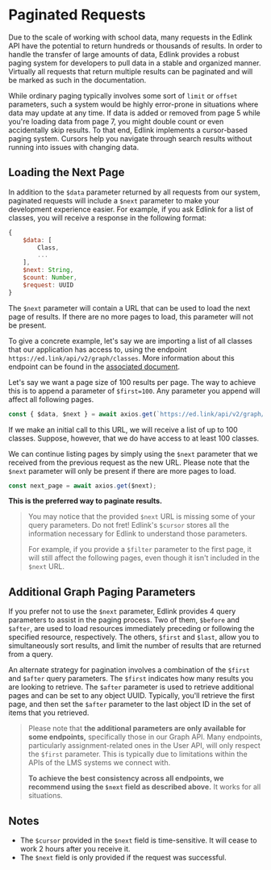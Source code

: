 # Paginated Requests

Due to the scale of working with school data, many requests in the Edlink API have the potential to return hundreds or thousands of results. In order to handle the transfer of large amounts of data, Edlink provides a robust paging system for developers to pull data in a stable and organized manner. Virtually all requests that return multiple results can be paginated and will be marked as such in the documentation.

While ordinary paging typically involves some sort of `limit` or `offset` parameters, such a system would be highly error-prone in situations where data may update at any time. If data is added or removed from page 5 while you're loading data from page 7, you might double count or even accidentally skip results. To that end, Edlink implements a cursor-based paging system. Cursors help you navigate through search results without running into issues with changing data.

## Loading the Next Page

In addition to the `$data` parameter returned by all requests from our system, paginated requests will include a `$next` parameter to make your development experience easier. For example, if you ask Edlink for a list of classes, you will receive a response in the following format:

```javascript
{
    $data: [
        Class,
        ...
    ],
    $next: String,
    $count: Number,
    $request: UUID
}
```

The `$next` parameter will contain a URL that can be used to load the next page of results. If there are no more pages to load, this parameter will not be present.

To give a concrete example, let's say we are importing a list of all classes that our application has access to, using the endpoint `https://ed.link/api/v2/graph/classes`. More information about this endpoint can be found in the [associated document](/docs/api/v2.0/graph/classes).

Let's say we want a page size of 100 results per page. The way to achieve this is to append a parameter of `$first=100`. Any parameter you append will affect all following pages.

```javascript
const { $data, $next } = await axios.get(`https://ed.link/api/v2/graph/classes?$first=100`);
```

If we make an initial call to this URL, we will receive a list of up to 100 classes. Suppose, however, that we do have access to at least 100 classes.

We can continue listing pages by simply using the `$next` parameter that we received from the previous request as the new URL. Please note that the `$next` parameter will only be present if there are more pages to load.

```javascript
const next_page = await axios.get($next);
```

**This is the preferred way to paginate results.**

> You may notice that the provided `$next` URL is missing some of your query parameters. Do not fret! Edlink's `$cursor` stores all the information necessary for Edlink to understand those parameters.
>
> For example, if you provide a `$filter` parameter to the first page, it will still affect the following pages, even though it isn't included in the `$next` URL.

## Additional Graph Paging Parameters

If you prefer not to use the `$next` parameter, Edlink provides 4 query parameters to assist in the paging process. Two of them, `$before` and `$after`, are used to load resources immediately preceding or following the specified resource, respectively. The others, `$first` and `$last`, allow you to simultaneously sort results, and limit the number of results that are returned from a query.

An alternate strategy for pagination involves a combination of the `$first` and `$after` query parameters. The `$first` indicates how many results you are looking to retrieve. The `$after` parameter is used to retrieve additional pages and can be set to any object UUID. Typically, you'll retrieve the first page, and then set the `$after` parameter to the last object ID in the set of items that you retrieved.

> Please note that **the additional parameters are only available for some endpoints,** specifically those in our Graph API. Many endpoints, particularly assignment-related ones in the User API, will only respect the `$first` parameter. This is typically due to limitations within the APIs of the LMS systems we connect with.
> 
> **To achieve the best consistency across all endpoints, we recommend using the `$next` field as described above.** It works for all situations.

## Notes

* The `$cursor` provided in the `$next` field is time-sensitive. It will cease to work 2 hours after you receive it.
* The `$next` field is only provided if the request was successful.
